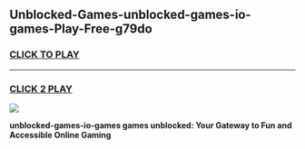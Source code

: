 
## Unblocked-Games-unblocked-games-io-games-Play-Free-g79do
<h3>
<a href="https://premium76.site?title=unblocked-games-io-games&ref=22A">CLICK TO PLAY</a></h3>
<hr>

<h3>
<a href="https://premium76.site?title=unblocked-games-io-games&ref=22A">CLICK 2 PLAY</a>
  
</h3>

<a href="https://premium76.site?title=unblocked-games-io-games&ref=22A"><img src="https://clearcache.store/games.png"></a>


**unblocked-games-io-games games unblocked: Your Gateway to Fun and Accessible Online Gaming**
